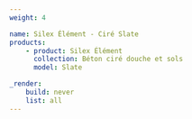 ```yaml
---
weight: 4

name: Silex Élément - Ciré Slate
products:
    - product: Silex Élément
      collection: Béton ciré douche et sols
      model: Slate

_render:
    build: never
    list: all
---
```

